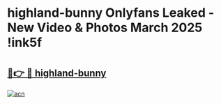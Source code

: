 # highland-bunny Onlyfans Leaked - New Video & Photos March 2025 !ink5f

# <h2><a href="https://8u5kxd.iuczelnia.edu.pl?title=highland-bunny&ref=ink5f">🔗👉 🔴 highland-bunny</a></h2>

[![acn](https://github.com/user-attachments/assets/0f9c940e-d8b0-45ae-aac7-cd30a18b3e1c)](https://8u5kxd.iuczelnia.edu.pl?title=highland-bunny&ref=ink5f)

